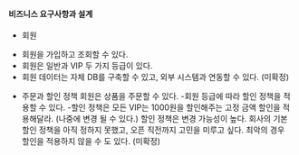 #### 비즈니스 요구사항과 설계
* 회원
 - 회원을 가입하고 조회할 수 있다.
 - 회원은 일반과 VIP 두 가지 등급이 있다.
 - 회원 데이터는 자체 DB를 구축할 수 있고, 외부 시스템과 연동할 수 있다. (미확정)
* 주문과 할인 정책
회원은 상품을 주문할 수 있다.
 -회원 등급에 따라 할인 정책을 적용할 수 있다.
 -할인 정책은 모든 VIP는 1000원을 할인해주는 고정 금액 할인을 적용해달라. (나중에 변경 될 수 있다.)
할인 정책은 변경 가능성이 높다. 회사의 기본 할인 정책을 아직 정하지 못했고, 오픈 직전까지 고민을
미루고 싶다. 최악의 경우 할인을 적용하지 않을 수 도 있다. (미확정)
